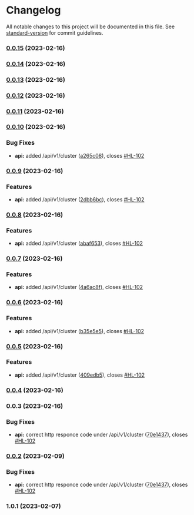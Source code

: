 # Changelog

All notable changes to this project will be documented in this file. See [standard-version](https://github.com/conventional-changelog/standard-version) for commit guidelines.

### [0.0.15](https://github.com/Gtheodoridiis/Cinema/compare/v0.0.14...v0.0.15) (2023-02-16)

### [0.0.14](https://github.com/Gtheodoridiis/Cinema/compare/v0.0.13...v0.0.14) (2023-02-16)

### [0.0.13](https://github.com/Gtheodoridiis/Cinema/compare/v0.0.12...v0.0.13) (2023-02-16)

### [0.0.12](https://github.com/Gtheodoridiis/Cinema/compare/v0.0.11...v0.0.12) (2023-02-16)

### [0.0.11](https://github.com/Gtheodoridiis/Cinema/compare/v0.0.10...v0.0.11) (2023-02-16)

### [0.0.10](https://github.com/Gtheodoridiis/Cinema/compare/v0.0.9...v0.0.10) (2023-02-16)


### Bug Fixes

* **api:** added  /api/v1/cluster ([a265c08](https://github.com/Gtheodoridiis/Cinema/commit/a265c087722c33d631bbe7a5fe3617d69d6a2e5e)), closes [#HL-102](https://github.com/Gtheodoridiis/Cinema/issues/HL-102)

### [0.0.9](https://github.com/Gtheodoridiis/Cinema/compare/v0.0.8...v0.0.9) (2023-02-16)


### Features

* **api:** added  /api/v1/cluster ([2dbb6bc](https://github.com/Gtheodoridiis/Cinema/commit/2dbb6bc8f1414c9bcac930c9cac7999b7968f53c)), closes [#HL-102](https://github.com/Gtheodoridiis/Cinema/issues/HL-102)

### [0.0.8](https://github.com/Gtheodoridiis/Cinema/compare/v0.0.7...v0.0.8) (2023-02-16)


### Features

* **api:** added  /api/v1/cluster ([abaf653](https://github.com/Gtheodoridiis/Cinema/commit/abaf6535bc317fa1ca4407dff3fe5aa7839d3861)), closes [#HL-102](https://github.com/Gtheodoridiis/Cinema/issues/HL-102)

### [0.0.7](https://github.com/Gtheodoridiis/Cinema/compare/v0.0.6...v0.0.7) (2023-02-16)


### Features

* **api:** added  /api/v1/cluster ([4a6ac8f](https://github.com/Gtheodoridiis/Cinema/commit/4a6ac8f4cfbf0738a6bbb00508d86bcde0f99f4c)), closes [#HL-102](https://github.com/Gtheodoridiis/Cinema/issues/HL-102)

### [0.0.6](https://github.com/Gtheodoridiis/Cinema/compare/v0.0.5...v0.0.6) (2023-02-16)


### Features

* **api:** added  /api/v1/cluster ([b35e5e5](https://github.com/Gtheodoridiis/Cinema/commit/b35e5e523fad617253491f8999f965bb3f0ec2c5)), closes [#HL-102](https://github.com/Gtheodoridiis/Cinema/issues/HL-102)

### [0.0.5](https://github.com/Gtheodoridiis/Cinema/compare/v0.0.4...v0.0.5) (2023-02-16)


### Features

* **api:** added  /api/v1/cluster ([409edb5](https://github.com/Gtheodoridiis/Cinema/commit/409edb5705c3df0efa6b28ca30e614d5ad97aa10)), closes [#HL-102](https://github.com/Gtheodoridiis/Cinema/issues/HL-102)

### [0.0.4](https://github.com/Gtheodoridiis/Cinema/compare/v0.0.3...v0.0.4) (2023-02-16)

### 0.0.3 (2023-02-16)


### Bug Fixes

* **api:** correct http responce code under /api/v1/cluster ([70e1437](https://github.com/Gtheodoridiis/Cinema/commit/70e1437f3cb88328f05b30f802f5503edd11e4cf)), closes [#HL-102](https://github.com/Gtheodoridiis/Cinema/issues/HL-102)

### [0.0.2](https://github.com/Gtheodoridiis/Cinema/compare/v1.0.1...v0.0.2) (2023-02-09)


### Bug Fixes

* **api:** correct http responce code under /api/v1/cluster ([70e1437](https://github.com/Gtheodoridiis/Cinema/commit/70e1437f3cb88328f05b30f802f5503edd11e4cf)), closes [#HL-102](https://github.com/Gtheodoridiis/Cinema/issues/HL-102)

### 1.0.1 (2023-02-07)
